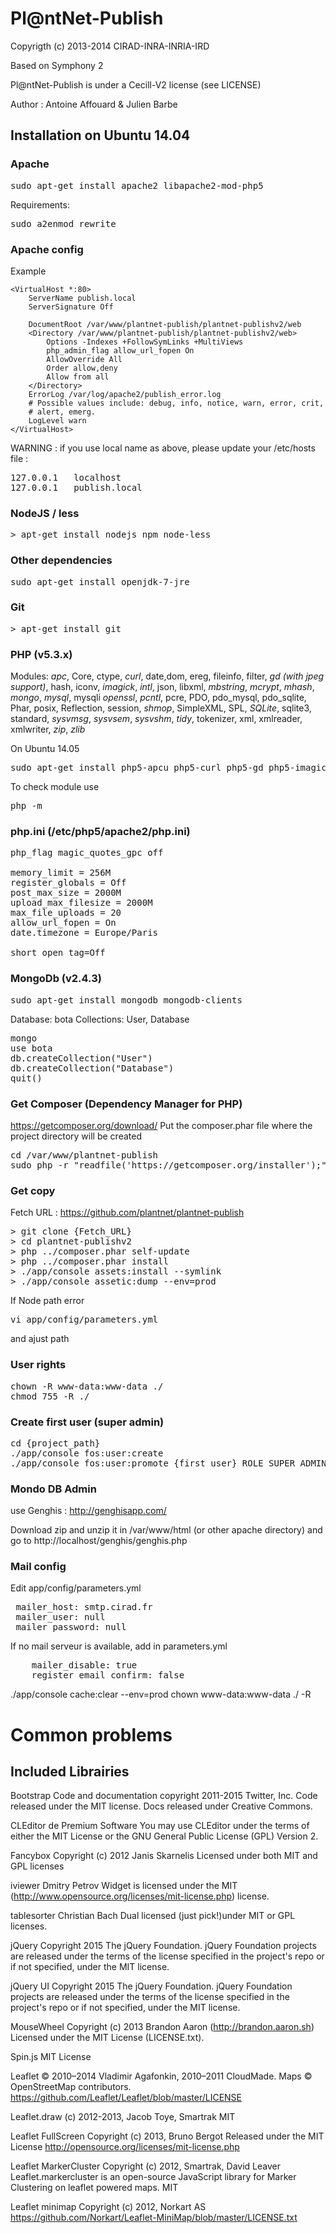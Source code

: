 Pl@ntNet-Publish
================

Copyrigth (c) 2013-2014 CIRAD-INRA-INRIA-IRD

Based on Symphony 2

Pl@ntNet-Publish is under a Cecill-V2 license (see LICENSE)

Author : Antoine Affouard & Julien Barbe



Installation on Ubuntu 14.04
----------------------------

### Apache

<pre>
sudo apt-get install apache2 libapache2-mod-php5
</pre>


Requirements:
<pre>
sudo a2enmod rewrite
</pre>

### Apache config

Example
```
<VirtualHost *:80>
    ServerName publish.local
    ServerSignature Off

    DocumentRoot /var/www/plantnet-publish/plantnet-publishv2/web
    <Directory /var/www/plantnet-publish/plantnet-publishv2/web>
        Options -Indexes +FollowSymLinks +MultiViews
        php_admin_flag allow_url_fopen On
        AllowOverride All
        Order allow,deny
        Allow from all
    </Directory>
    ErrorLog /var/log/apache2/publish_error.log
    # Possible values include: debug, info, notice, warn, error, crit,
    # alert, emerg.
    LogLevel warn
</VirtualHost>
```

WARNING : if you use local name as above, please update your /etc/hosts file :
<pre>
127.0.0.1	localhost
127.0.0.1	publish.local
</pre>

### NodeJS / less

<pre>
> apt-get install nodejs npm node-less
</pre>


### Other dependencies

<pre>
sudo apt-get install openjdk-7-jre
</pre>


### Git

<pre>
> apt-get install git
</pre>

### PHP (v5.3.x)


Modules:
*apc*, Core, ctype, *curl*, date,dom, ereg, fileinfo, filter, *gd (with jpeg support)*, hash, iconv, *imagick*, *intl*, json, libxml, *mbstring*, *mcrypt*, *mhash*, *mongo*, *mysql*, mysqli *openssl*, *pcntl*, pcre, PDO, pdo_mysql, pdo_sqlite, Phar, posix, Reflection, session, *shmop*, SimpleXML, SPL, *SQLite*, sqlite3, standard, *sysvmsg*, *sysvsem*, *sysvshm*, *tidy*, tokenizer, xml, xmlreader, xmlwriter, *zip*, *zlib*


On Ubuntu 14.05

<pre>
sudo apt-get install php5-apcu php5-curl php5-gd php5-imagick php5-intl php5-mongo php5-mcrypt php5-mysql php5-sqlite php5-tidy php5-cli
</pre>


To check module use
<pre>
php -m
</pre>


### php.ini (/etc/php5/apache2/php.ini)

<pre>
php_flag magic_quotes_gpc off

memory_limit = 256M
register_globals = Off
post_max_size = 2000M
upload_max_filesize = 2000M
max_file_uploads = 20
allow_url_fopen = On
date.timezone = Europe/Paris

short_open_tag=Off
</pre>

### MongoDb (v2.4.3)

<pre>
sudo apt-get install mongodb mongodb-clients
</pre>

Database: bota
Collections: User, Database
<pre>
mongo
use bota
db.createCollection("User")
db.createCollection("Database")
quit()
</pre>

### Get Composer (Dependency Manager for PHP)

https://getcomposer.org/download/
Put the composer.phar file where the project directory will be created

<pre>
cd /var/www/plantnet-publish
sudo php -r "readfile('https://getcomposer.org/installer');" | sudo php
</pre>

### Get copy

Fetch URL : https://github.com/plantnet/plantnet-publish
<pre>
> git clone {Fetch_URL}
> cd plantnet-publishv2
> php ../composer.phar self-update
> php ../composer.phar install
> ./app/console assets:install --symlink
> ./app/console assetic:dump --env=prod
</pre>



If Node path error
<pre>
vi app/config/parameters.yml
</pre>
and ajust path

### User rights

<pre>
chown -R www-data:www-data ./
chmod 755 -R ./
</pre>


### Create first user (super admin)

<pre>
cd {project_path}
./app/console fos:user:create
./app/console fos:user:promote {first_user} ROLE_SUPER_ADMIN
</pre>

### Mondo DB Admin

use Genghis : http://genghisapp.com/

Download zip and unzip it in /var/www/html (or other apache directory)
and go to http://localhost/genghis/genghis.php

### Mail config

Edit app/config/parameters.yml
<pre>
 mailer_host: smtp.cirad.fr
 mailer_user: null
 mailer_password: null
</pre>

If no mail serveur is available, add in parameters.yml

<pre>
    mailer_disable: true
    register_email_confirm: false
</pre>


./app/console cache:clear --env=prod
chown www-data:www-data ./ -R

Common problems
===============


Included Librairies
-------------------
Bootstrap
Code and documentation copyright 2011-2015 Twitter, Inc. Code released under the MIT license. Docs released under Creative Commons.

CLEditor de Premium Software
You may use CLEditor under the terms of either the MIT License or the GNU General Public License (GPL) Version 2.

Fancybox
Copyright (c) 2012 Janis Skarnelis
Licensed under both MIT and GPL licenses

iviewer
Dmitry Petrov
Widget is licensed under the MIT (http://www.opensource.org/licenses/mit-license.php) license.

tablesorter
Christian Bach
Dual licensed (just pick!)under MIT or GPL licenses.

jQuery
Copyright 2015 The jQuery Foundation.
jQuery Foundation projects are released under the terms of the license specified in the project's repo or if not specified, under the MIT license.

jQuery UI
Copyright 2015 The jQuery Foundation.
jQuery Foundation projects are released under the terms of the license specified in the project's repo or if not specified, under the MIT license.

MouseWheel
Copyright (c) 2013 Brandon Aaron (http://brandon.aaron.sh)
Licensed under the MIT License (LICENSE.txt).

Spin.js
MIT License

Leaflet
© 2010–2014 Vladimir Agafonkin, 2010–2011 CloudMade. Maps © OpenStreetMap contributors.
https://github.com/Leaflet/Leaflet/blob/master/LICENSE

Leaflet.draw
(c) 2012-2013, Jacob Toye, Smartrak
MIT

Leaflet FullScreen
Copyright (c) 2013, Bruno Bergot
Released under the MIT License http://opensource.org/licenses/mit-license.php

Leaflet MarkerCluster
Copyright (c) 2012, Smartrak, David Leaver
Leaflet.markercluster is an open-source JavaScript library for Marker Clustering on leaflet powered maps.
MIT

Leaflet minimap
Copyright (c) 2012, Norkart AS
https://github.com/Norkart/Leaflet-MiniMap/blob/master/LICENSE.txt

